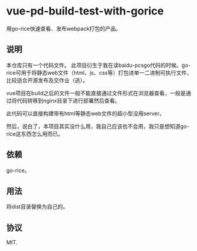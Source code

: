 # vue-pd-build-test-with-gorice
用go-rice快速查看、发布webpack打包的产品。

## 说明
本仓库只有一个代码文件。
此项目衍生于我在读baidu-pcsgo代码的时候。go-rice可用于将静态web文件（html、js、css等）打包进单一二进制可执行文件，比较适合开源发布及交作业（逃）。

vue项目在build之后的文件一般不能直接通过文件形式在浏览器查看，一般是通过将代码转移到nginx目录下进行部署然后查看。

此代码可以直接构建带有html等静态web文件的超小型没用server。

然后，说白了，本项目其实没什么用，我自己应该也不会用，我只是想知道go-rice这东西怎么用而已。

## 依赖
go-rice。

## 用法
将dist目录替换为自己的。

## 协议
MIT.